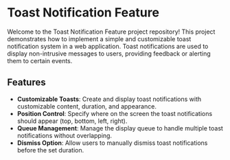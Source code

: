# Toast Notification Feature

Welcome to the Toast Notification Feature project repository! This project demonstrates how to implement a simple and customizable toast notification system in a web application. Toast notifications are used to display non-intrusive messages to users, providing feedback or alerting them to certain events.

## Features

- **Customizable Toasts**: Create and display toast notifications with customizable content, duration, and appearance.
- **Position Control**: Specify where on the screen the toast notifications should appear (top, bottom, left, right).
- **Queue Management**: Manage the display queue to handle multiple toast notifications without overlapping.
- **Dismiss Option**: Allow users to manually dismiss toast notifications before the set duration.

